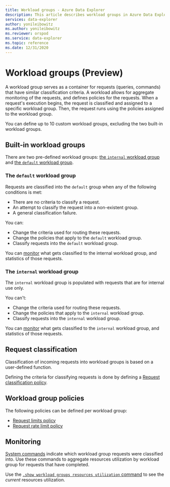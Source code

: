 ```yaml
---
title: Workload groups - Azure Data Explorer
description: This article describes workload groups in Azure Data Explorer.
services: data-explorer
author: yonileibowitz
ms.author: yonileibowitz
ms.reviewer: orspod
ms.service: data-explorer
ms.topic: reference
ms.date: 12/31/2020
---
```

# Workload groups (Preview)

A workload group serves as a container for requests (queries, commands) that have similar classification criteria.
A workload allows for aggregate monitoring of the requests, and defines policies for the requests.
When a request's execution begins, the request is classified and assigned to a specific workload group.
Then, the request runs using the policies assigned to the workload group.

You can define up to 10 custom workload groups, excluding the two built-in workload groups.

## Built-in workload groups

There are two pre-defined workload groups: [the `internal` workload group](#the-internal-workload-group) and [the `default` workload group](#the-default-workload-group).

### The `default` workload group

Requests are classified into the `default` group when any of the following conditions is met:

* There are no criteria to classify a request.
* An attempt to classify the request into a non-existent group.
* A general classification failure.

You can:

* Change the criteria used for routing these requests.
* Change the policies that apply to the `default` workload group.
* Classify requests into the `default` workload group.

You can [monitor](#monitoring) what gets classified to the internal workload group, and statistics of those requests.

### The `internal` workload group

The `internal` workload group is populated with requests that are for internal use only.

You can't:

* Change the criteria used for routing these requests.
* Change the policies that apply to the `internal` workload group.
* Classify requests into the `internal` workload group.

You can [monitor](#monitoring) what gets classified to the `internal` workload group, and statistics of those requests.

## Request classification

Classification of incoming requests into workload groups is based on a user-defined function.

Defining the criteria for classifying requests is done by defining a [Request classification policy](request-classification-policy.md).

## Workload group policies

The following policies can be defined per workload group:

* [Request limits policy](request-limits-policy.md)
* [Request rate limit policy](request-rate-limit-policy.md)

## Monitoring

[System commands](systeminfo.md) indicate which workload group requests were classified into.
Use these commands to aggregate resources utilization by workload group for requests that have completed.

Use the [`.show workload groups resources utilization` command](workload-groups-commands.md#show-workload-groups-resources-utilization)
to see the *current* resources utilization.
